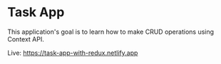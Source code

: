 # Task App

This application's goal is to learn how to make CRUD operations using Context API.

Live: https://task-app-with-redux.netlify.app
